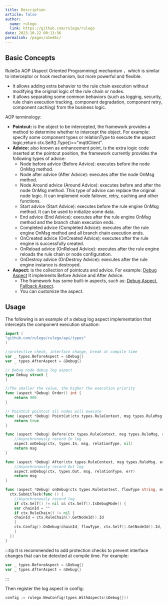 ```yaml
---
title: Description
article: false
author:
  name: rulego
  link: https://github.com/rulego/rulego
date: 2023-10-22 00:13:56
permalink: /pages/a1ed6c/
---
```


## Basic Concepts

RuleGo AOP (Aspect Oriented Programming) mechanism ，which is similar to interceptor or hook mechanism, but more powerful and flexible.
- It allows adding extra behavior to the rule chain execution without modifying the original logic of the rule chain or nodes.
- It allows separating some common behaviors (such as logging, security, rule chain execution tracking, component degradation, component retry, component caching) from the business logic.

AOP terminology:

- **Pointcut:** is the object to be intercepted, the framework provides a method to determine whether to intercept the object. For example: specify some component types or relationType to execute the aspect logic;return ctx.Self().Type()=="mqttClient".
- **Advice:** also known as enhancement point, is the extra logic code inserted at the pointcut position, the framework currently provides the following types of advice:
  - Node before advice (Before Advice): executes before the node OnMsg method.
  - Node after advice (After Advice): executes after the node OnMsg method.
  - Node Around advice (Around Advice): executes before and after the node OnMsg method. This type of advice can replace the original node logic. It can implement node failover, retry, caching and other functions.
  - Start advice (Start Advice): executes before the rule engine OnMsg method. It can be used to initialize some data.
  - End advice (End Advice): executes after the rule engine OnMsg method and the branch chain execution ends.
  - Completed advice (Completed Advice): executes after the rule engine OnMsg method and all branch chain execution ends.
  - OnCreated advice (OnCreated Advice): executes after the rule engine is successfully created.
  - OnReload advice (OnReload Advice): executes after the rule engine reloads the rule chain or node configuration.
  - OnDestroy advice (OnDestroy Advice): executes after the rule engine instance is destroyed.
- **Aspect:** is the collection of pointcuts and advice. For example: [Debug Aspect](/en/pages/ead9b2/) It implements Before Advice and After Advice.
  - The framework has some built-in aspects, such as: [Debug Aspect](/en/pages/ead9b2/), [Fallback Aspect](/en/pages/78e359/).
  - You can customize the aspect.
## Usage

The following is an example of a debug log aspect implementation that intercepts the component execution situation:

```go
import (
"github.com/rulego/rulego/api/types"
)

//protective check, interface change, break at compile time
var _ types.BeforeAspect = &Debug{}
var _ types.AfterAspect = &Debug{}

// Debug node debug log aspect
type Debug struct {
}

//The smaller the value, the higher the execution priority
func (aspect *Debug) Order() int {
    return 900
}

// PointCut pointcut all nodes will execute
func (aspect *Debug) PointCut(ctx types.RuleContext, msg types.RuleMsg, relationType string) bool {
    return true
}

func (aspect *Debug) Before(ctx types.RuleContext, msg types.RuleMsg, relationType string) types.RuleMsg {
    //Asynchronously record In log
	aspect.onDebug(ctx, types.In, msg, relationType, nil)
    return msg
}

func (aspect *Debug) After(ctx types.RuleContext, msg types.RuleMsg, err error, relationType string) types.RuleMsg {
    //Asynchronously record Out log
    aspect.onDebug(ctx, types.Out, msg, relationType, err)
    return msg
}

func (aspect *Debug) onDebug(ctx types.RuleContext, flowType string, msg types.RuleMsg, relationType string, err error) {
  ctx.SubmitTack(func () {
    //Asynchronously record log
    if ctx.Self() != nil && ctx.Self().IsDebugMode() {
    var chainId = ""
    if ctx.RuleChain() != nil {
    chainId = ctx.RuleChain().GetNodeId().Id
    }
    ctx.Config().OnDebug(chainId, flowType, ctx.Self().GetNodeId().Id, msg.Copy(), relationType, err)
    }
  })
}

```
:::tip It is recommended to add protection checks to prevent interface changes that can be detected at compile time. For example:
```go
var _ types.BeforeAspect = &Debug{}
var _ types.AfterAspect = &Debug{}
```
:::

Then register the log aspect in config:

```go
config := rulego.NewConfig(types.WithAspects(&Debug{}))
```